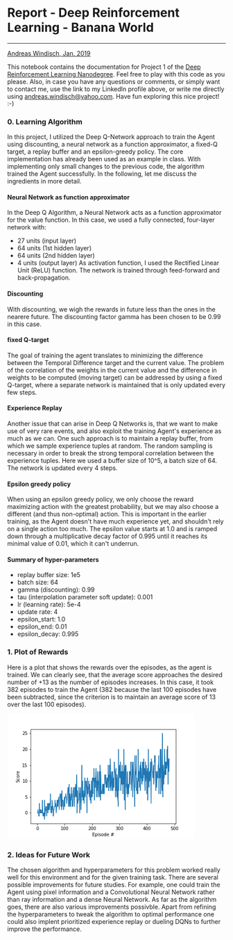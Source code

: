 # Report - Deep Reinforcement Learning - Banana World
---
[Andreas Windisch, Jan. 2019](https://www.linkedin.com/in/andreas-windisch-physics/)

This notebook contains the documentation for Project 1 of the [Deep Reinforcement Learning Nanodegree](https://www.udacity.com/course/deep-reinforcement-learning-nanodegree--nd893). Feel free to play with this code as you please. Also, in case you have any questions or comments, or simply want to contact me, use the link to my LinkedIn profile above, or write me directly using [andreas.windisch@yahoo.com](andreas.windisch@yahoo.com). Have fun exploring this nice project! :-)

### 0. Learning Algorithm

In this project, I utilized the Deep Q-Network approach to train the Agent using discounting, a neural network as a function approximator, a fixed-Q target, a replay buffer and an epsilon-greedy policy. The core implementation has already been used as an example in class. With implementing only small changes to the previous code, the algorithm trained the Agent successfully. In the following, let me discuss the ingredients in more detail.



#### Neural Network as function approximator
In the Deep Q Algorithm, a Neural Network acts as a function approximator for the value function.
In this case, we used a fully connected, four-layer network with:
- 27 units (input layer)
- 64 units (1st hidden layer)
- 64 units (2nd hidden layer)
- 4 units (output layer)
As activation function, I used the Rectified Linear Unit (ReLU) function. The network is trained through feed-forward and back-propagation.

#### Discounting
With discounting, we wigh the rewards in future less than the ones in the nearere future. The discounting factor gamma has been chosen to be 0.99 in this case.

#### fixed Q-target
The goal of training the agent translates to minimizing the difference between the Temporal Difference target and the current value. The problem of the correlation of the weights in the current value and the difference in weights to be computed (moving target) can be addressed by using a fixed Q-target, where a separate network is maintained that is only updated every few steps. 

#### Experience Replay
Another issue that can arise in Deep Q Networks is, that we want to make use of very rare events, and also exploit the training Agent's experience as much as we can. One such approach is to maintain a replay buffer, from which we sample experience tuples at random. The random sampling is necessary in order to break the strong temporal correlation between the experience tuples. Here we used a buffer size of 10^5, a batch size of 64. The network is updated every 4 steps.

#### Epsilon greedy policy
When using an epsilon greedy policy, we only choose the reward maximizing action with the greatest probability, but we may also choose a different (and thus non-optimal) action. This is important in the earlier training, as the Agent doesn't have much experience yet, and shouldn't rely on a single action too much. The epsilon value starts at 1.0 and is ramped down through a multiplicative decay factor of 0.995 until it reaches its minimal value of 0.01, which it can't underrun.

#### Summary of hyper-parameters

- replay buffer size: 1e5
- batch size: 64
- gamma (discounting): 0.99
- tau (interpolation parameter soft update): 0.001
- lr (learning rate): 5e-4
- update rate: 4
- epsilon_start: 1.0
- epsilon_end: 0.01
- epsilon_decay: 0.995

### 1. Plot of Rewards
Here is a plot that shows the rewards over the episodes, as the agent is trained. We can clearly see, that the average score approaches the desired number of +13 as the number of episodes increases. In this case, it took 382 episodes to train the Agent (382 because the last 100 episodes have been subtracted, since the criterion is to maintain an average score of 13 over the last 100 episodes).

![Scores over episodes](score.png)

### 2. Ideas for Future Work
The chosen algorithm and hyperparameters for this problem worked really well for this environment and for the given training task. There are several possible improvements for future studies. For example, one could train the Agent using pixel information and a Convolutional Neural Network rather than ray information and a dense Neural Network. As far as the algorithm goes, there are also various improvements possivble. Apart from refining the hyperparameters to tweak the algorithm to optimal performance one could also implent prioritized experience replay or dueling DQNs to further improve the performance.
